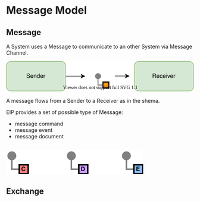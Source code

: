 

# Message Model

## Message
A System uses a Message to communicate to an other System via Message Channel.

![A Sender sends a message to a Receiver via Message Channel](assets/Camel_MessageModel_SenderReceiver.svg)

A message flows from a Sender to a Receiver as in the shema.

EIP provides a set of possible type of Message:
- message command
- message event
- message document
  
![Message Types](assets/Camel_MessageModel_MessageTypes.svg)
- 

## Exchange

